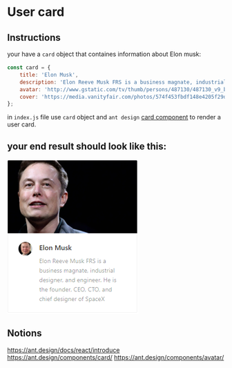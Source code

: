 # User card
## Instructions
your have a `card` object that containes information about Elon musk:
```js
const card = {
    title: 'Elon Musk',
    description: 'Elon Reeve Musk FRS is a business magnate, industrial designer, and engineer. He is the founder, CEO, CTO, and chief designer of SpaceX',
    avatar: 'http://www.gstatic.com/tv/thumb/persons/487130/487130_v9_bb.jpg',
    cover: 'https://media.vanityfair.com/photos/574f453fbdf148e4205f29df/16:9/w_1200,h_630,c_limit/hive-contributor-profile-elon-musk.jpg'
};
```
in `index.js` file use `card` object and `ant design` [card component](https://ant.design/components/card/) to render a user card.

## your end result should look like this:
<img src="./user-card.png">

## Notions
https://ant.design/docs/react/introduce
https://ant.design/components/card/
https://ant.design/components/avatar/
